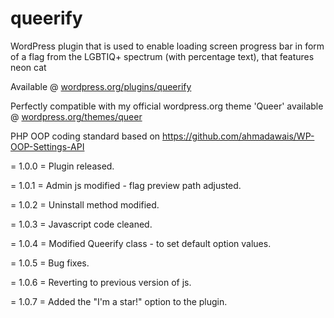 # queerify
WordPress plugin that is used to enable loading screen progress bar in form of a flag from the LGBTIQ+ spectrum (with percentage text), that features neon cat

Available @ [wordpress.org/plugins/queerify](https://wordpress.org/plugins/queerify/)

Perfectly compatible with my official wordpress.org theme 'Queer' available @ [wordpress.org/themes/queer](https://wordpress.org/themes/queer/)

PHP OOP coding standard based on https://github.com/ahmadawais/WP-OOP-Settings-API

= 1.0.0 =
Plugin released.

= 1.0.1 =
Admin js modified - flag preview path adjusted.

= 1.0.2 =
Uninstall method modified.

= 1.0.3 =
Javascript code cleaned.

= 1.0.4 =
Modified Queerify class - to set default option values.

= 1.0.5 =
Bug fixes.

= 1.0.6 =
Reverting to previous version of js.

= 1.0.7 =
Added the "I'm a star!" option to the plugin.
